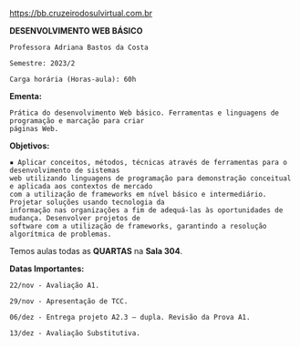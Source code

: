 https://bb.cruzeirodosulvirtual.com.br

**DESENVOLVIMENTO WEB BÁSICO**

	Professora Adriana Bastos da Costa

	Semestre: 2023/2

	Carga horária (Horas-aula): 60h

**Ementa:**

    Prática do desenvolvimento Web básico. Ferramentas e linguagens de programação e marcação para criar
    páginas Web.

**Objetivos:**

    ▪ Aplicar conceitos, métodos, técnicas através de ferramentas para o desenvolvimento de sistemas 
    web utilizando linguagens de programação para demonstração conceitual e aplicada aos contextos de mercado 
    com a utilização de frameworks em nível básico e intermediário. Projetar soluções usando tecnologia da 
    informação nas organizações a fim de adequá-las às oportunidades de mudança. Desenvolver projetos de 
    software com a utilização de frameworks, garantindo a resolução algorítmica de problemas.

Temos aulas todas as **QUARTAS** na **Sala 304**.

**Datas Importantes:**

    22/nov - Avaliação A1.

    29/nov - Apresentação de TCC.

    06/dez - Entrega projeto A2.3 – dupla. Revisão da Prova A1.

    13/dez - Avaliação Substitutiva.
